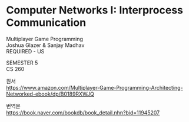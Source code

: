 # Computer Networks I: Interprocess Communication
Multiplayer Game Programming<br>
Joshua Glazer & Sanjay Madhav
<br>REQUIRED - US

SEMESTER 5<br>
CS 260

원서<br>
https://www.amazon.com/Multiplayer-Game-Programming-Architecting-Networked-ebook/dp/B0189RXWJQ<br>


번역본<br>
https://book.naver.com/bookdb/book_detail.nhn?bid=11945207
